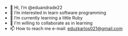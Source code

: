 - 👋 Hi, I’m @eduandrade22
- 👀 I’m interested in learn software programming
- 🌱 I’m currently learning a little Ruby 
- 💞️ I'm willing to collaborate as in learning
- 📫 How to reach me e-mail: eduzkarlos021@gmail.com

<!---
eduandrade22/eduandrade22 is a ✨ special ✨ repository because its `README.md` (this file) appears on your GitHub profile.
You can click the Preview link to take a look at your changes.
--->
